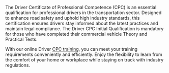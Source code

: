The Driver Certificate of Professional Competence (CPC) is an essential qualification for professional drivers in the transportation sector. Designed to enhance road safety and uphold high industry standards, this certification ensures drivers stay informed about the latest practices and maintain legal compliance. The Driver CPC Initial Qualification is mandatory for those who have completed their commercial vehicle Theory and Practical Tests. 

With our online Driver [CPC training](https://www.cpctraining.org/), you can meet your training requirements conveniently and efficiently. Enjoy the flexibility to learn from the comfort of your home or workplace while staying on track with industry regulations.
